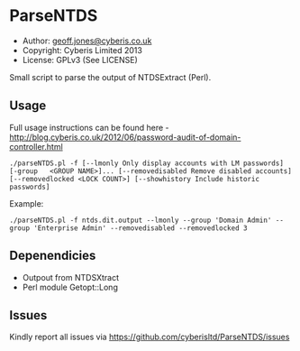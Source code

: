 ParseNTDS
=========

* Author: geoff.jones@cyberis.co.uk
* Copyright: Cyberis Limited 2013
* License: GPLv3 (See LICENSE)

Small script to parse the output of NTDSExtract (Perl).

Usage
-----
Full usage instructions can be found here - http://blog.cyberis.co.uk/2012/06/password-audit-of-domain-controller.html

```
./parseNTDS.pl -f [--lmonly Only display accounts with LM passwords] [-group   <GROUP NAME>]... [--removedisabled Remove disabled accounts] [--removedlocked <LOCK COUNT>] [--showhistory Include historic passwords]
```
Example:
```
./parseNTDS.pl -f ntds.dit.output --lmonly --group 'Domain Admin' --group 'Enterprise Admin' --removedisabled --removedlocked 3 
```

Depenendicies
-------------
* Outpout from NTDSXtract
* Perl module Getopt::Long

Issues
------
Kindly report all issues via https://github.com/cyberisltd/ParseNTDS/issues
